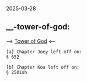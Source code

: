2025-03-28

__-tower-of-god:
----------------
--> [Tower of God](https://www.mangaread.org/manga/tower-of-god-manhwa/) <--
    
    [a] Chapter Joey left off on:
    § 652
    
    [b] Chapter Koa left off on:
    § 250ish
